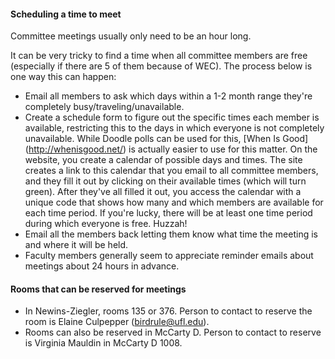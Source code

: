 #### Scheduling a time to meet

Committee meetings usually only need to be an hour long. 

It can be very tricky to find a time when all committee members are free (especially if there are 5 of them because of WEC). The process below is one way this can happen: 

* Email all members to ask which days within a 1-2 month range they're completely busy/traveling/unavailable. 
* Create a schedule form to figure out the specific times each member is available, restricting this to the days in which everyone is not completely unavailable. While Doodle polls can be used for this, [When Is Good] (http://whenisgood.net/) is actually easier to use for this matter. On the website, you create a calendar of possible days and times. The site creates a link to this calendar that you email to all committee members, and they fill it out by clicking on their available times (which will turn green). After they've all filled it out, you access the calendar with a unique code that shows how many and which members are available for each time period. If you're lucky, there will be at least one time period during which everyone is free. Huzzah! 
* Email all the members back letting them know what time the meeting is and where it will be held. 
* Faculty members generally seem to appreciate reminder emails about meetings about 24 hours in advance. 

#### Rooms that can be reserved for meetings

* In Newins-Ziegler, rooms 135 or 376. Person to contact to reserve the room is Elaine Culpepper (birdrule@ufl.edu). 
* Rooms can also be reserved in McCarty D. Person to contact to reserve is Virginia Mauldin in McCarty D 1008. 
